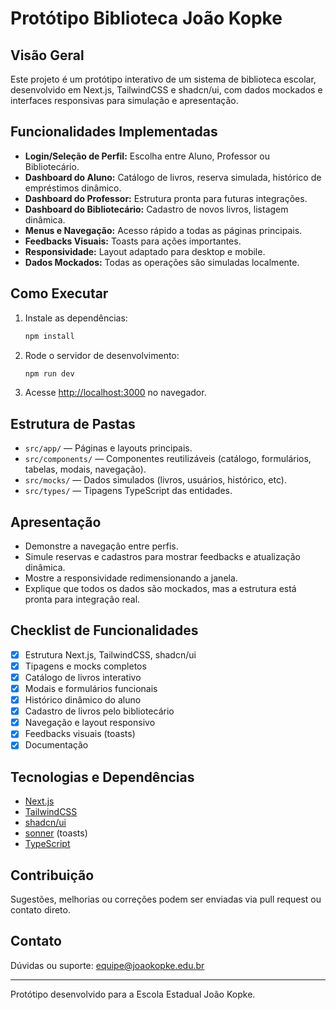 # Protótipo Biblioteca João Kopke

## Visão Geral

Este projeto é um protótipo interativo de um sistema de biblioteca escolar, desenvolvido em Next.js, TailwindCSS e shadcn/ui, com dados mockados e interfaces responsivas para simulação e apresentação.

## Funcionalidades Implementadas

- **Login/Seleção de Perfil:** Escolha entre Aluno, Professor ou Bibliotecário.
- **Dashboard do Aluno:** Catálogo de livros, reserva simulada, histórico de empréstimos dinâmico.
- **Dashboard do Professor:** Estrutura pronta para futuras integrações.
- **Dashboard do Bibliotecário:** Cadastro de novos livros, listagem dinâmica.
- **Menus e Navegação:** Acesso rápido a todas as páginas principais.
- **Feedbacks Visuais:** Toasts para ações importantes.
- **Responsividade:** Layout adaptado para desktop e mobile.
- **Dados Mockados:** Todas as operações são simuladas localmente.

## Como Executar

1. Instale as dependências:
   ```bash
   npm install
   ```
2. Rode o servidor de desenvolvimento:
   ```bash
   npm run dev
   ```
3. Acesse [http://localhost:3000](http://localhost:3000) no navegador.

## Estrutura de Pastas

- `src/app/` — Páginas e layouts principais.
- `src/components/` — Componentes reutilizáveis (catálogo, formulários, tabelas, modais, navegação).
- `src/mocks/` — Dados simulados (livros, usuários, histórico, etc).
- `src/types/` — Tipagens TypeScript das entidades.

## Apresentação

- Demonstre a navegação entre perfis.
- Simule reservas e cadastros para mostrar feedbacks e atualização dinâmica.
- Mostre a responsividade redimensionando a janela.
- Explique que todos os dados são mockados, mas a estrutura está pronta para integração real.

## Checklist de Funcionalidades

- [x] Estrutura Next.js, TailwindCSS, shadcn/ui
- [x] Tipagens e mocks completos
- [x] Catálogo de livros interativo
- [x] Modais e formulários funcionais
- [x] Histórico dinâmico do aluno
- [x] Cadastro de livros pelo bibliotecário
- [x] Navegação e layout responsivo
- [x] Feedbacks visuais (toasts)
- [x] Documentação

## Tecnologias e Dependências

- [Next.js](https://nextjs.org/)
- [TailwindCSS](https://tailwindcss.com/)
- [shadcn/ui](https://ui.shadcn.com/)
- [sonner](https://sonner.emilkowal.ski/) (toasts)
- [TypeScript](https://www.typescriptlang.org/)

## Contribuição

Sugestões, melhorias ou correções podem ser enviadas via pull request ou contato direto.

## Contato

Dúvidas ou suporte: [equipe@joaokopke.edu.br](mailto:equipe@joaokopke.edu.br)

---

Protótipo desenvolvido para a Escola Estadual João Kopke.

